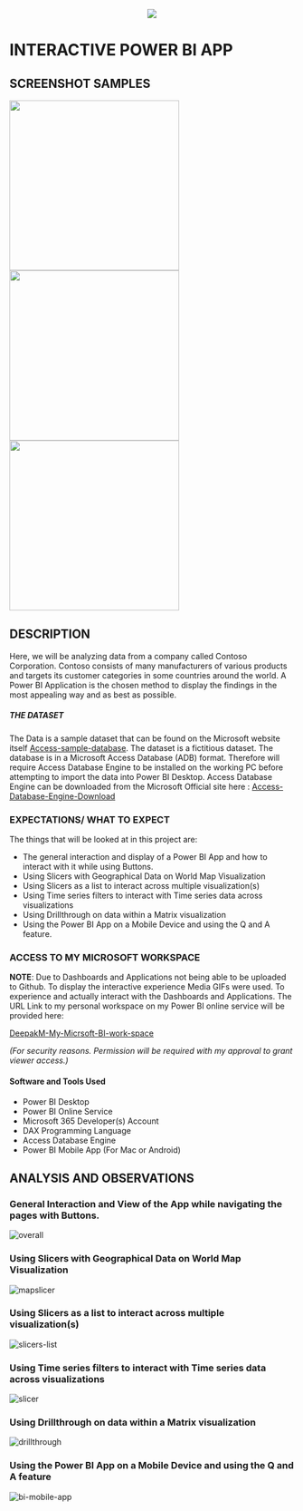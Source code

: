 <p align="center">
  <img src="https://github.com/deepakm925/Power-BI/blob/main/Power-BI-Dashboard-Contoso-Corporation/resources/bi-logo.png"/>
</p>  

# INTERACTIVE POWER BI APP

## SCREENSHOT SAMPLES
<img src = "https://github.com/deepakm925/Power-BI/blob/main/Power-BI-Interactive-App/resources/screenshot1.png" width ="300" /> <img src = "https://github.com/deepakm925/Power-BI/blob/main/Power-BI-Interactive-App/resources/screenshot2.png" width ="300" /> <img src = "https://github.com/deepakm925/Power-BI/blob/main/Power-BI-Interactive-App/resources/screenshot3.png" width ="300" /> 

## DESCRIPTION
Here, we will be analyzing data from a company called Contoso Corporation. Contoso consists of many manufacturers of various products and targets its customer categories in some countries around the world. A Power BI Application is the chosen method to display the findings in the most appealing way and as best as possible. 

##### THE DATASET
The Data is a sample dataset that can be found on the Microsoft website itself [Access-sample-database](https://go.microsoft.com/fwlink/?linkid=2120368). The dataset is a fictitious dataset. The database is in a Microsoft Access Database (ADB) format. Therefore will require Access Database Engine to be installed on the working PC before attempting to import the data into Power BI Desktop. Access Database Engine can be downloaded from the Microsoft Official site here : [Access-Database-Engine-Download](https://www.microsoft.com/en-US/download/details.aspx?id=54920)

### EXPECTATIONS/ WHAT TO EXPECT
The things that will be looked at in this project are:
- The general interaction and display of a Power BI App and how to interact with it while using Buttons.
- Using Slicers with Geographical Data on World Map Visualization
- Using Slicers as a list to interact across multiple visualization(s)
- Using Time series filters to interact with Time series data across visualizations
- Using Drillthrough on data within a Matrix visualization
- Using the Power BI App on a Mobile Device and using the Q and A feature. 

### ACCESS TO MY MICROSOFT WORKSPACE

**NOTE**: Due to Dashboards and Applications not being able to be uploaded to Github. To display the interactive experience Media GIFs were used. To experience and actually interact with the Dashboards and Applications. The URL Link to my personal workspace on my Power BI online service will be provided here:

[DeepakM-My-Micrsoft-BI-work-space](https://app.powerbi.com/groups/me/list?ctid=da17df9a-8c49-40fc-a1da-012aca883f37&experience=power-bi&clientSideAuth=0)

*(For security reasons. Permission will be required with my approval to grant viewer access.)*

#### Software and Tools Used
- Power BI Desktop
- Power BI Online Service
- Microsoft 365 Developer(s) Account
- DAX Programming Language
- Access Database Engine
- Power BI Mobile App (For Mac or Android)


## ANALYSIS AND OBSERVATIONS

### General Interaction and View of the App while navigating the pages with Buttons. 

![overall](https://github.com/deepakm925/Power-BI/blob/main/Power-BI-Interactive-App/resources/overall-bi-app.gif)


### Using Slicers with Geographical Data on World Map Visualization
![mapslicer](https://github.com/deepakm925/Power-BI/blob/main/Power-BI-Interactive-App/resources/mapslicer.gif)

### Using Slicers as a list to interact across multiple visualization(s)
![slicers-list](https://github.com/deepakm925/Power-BI/blob/main/Power-BI-Interactive-App/resources/slicer-list.gif)

### Using Time series filters to interact with Time series data across visualizations
![slicer](https://github.com/deepakm925/Power-BI/blob/main/Power-BI-Interactive-App/resources/time-series.gif)

### Using Drillthrough on data within a Matrix visualization
![drillthrough](https://github.com/deepakm925/Power-BI/blob/main/Power-BI-Interactive-App/resources/drill-through.gif)


### Using the Power BI App on a Mobile Device and using the Q and A feature
![bi-mobile-app](https://github.com/deepakm925/Power-BI/blob/main/Power-BI-Interactive-App/resources/bi-mobile-app.gif)



